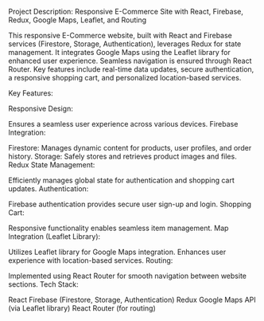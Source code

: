 
Project Description: Responsive E-Commerce Site with React, Firebase, Redux, Google Maps, Leaflet, and Routing

This responsive E-Commerce website, built with React and Firebase services (Firestore, Storage, Authentication), leverages Redux for state management. It integrates Google Maps using the Leaflet library for enhanced user experience. Seamless navigation is ensured through React Router. Key features include real-time data updates, secure authentication, a responsive shopping cart, and personalized location-based services.

Key Features:

Responsive Design:

Ensures a seamless user experience across various devices.
Firebase Integration:

Firestore:
Manages dynamic content for products, user profiles, and order history.
Storage:
Safely stores and retrieves product images and files.
Redux State Management:

Efficiently manages global state for authentication and shopping cart updates.
Authentication:

Firebase authentication provides secure user sign-up and login.
Shopping Cart:

Responsive functionality enables seamless item management.
Map Integration (Leaflet Library):

Utilizes Leaflet library for Google Maps integration.
Enhances user experience with location-based services.
Routing:

Implemented using React Router for smooth navigation between website sections.
Tech Stack:

React
Firebase (Firestore, Storage, Authentication)
Redux
Google Maps API (via Leaflet library)
React Router (for routing)
